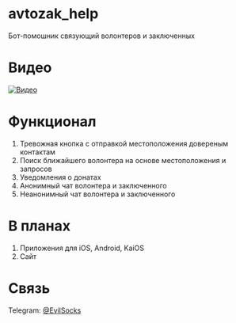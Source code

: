 # avtozak_help

Бот-помошник связующий волонтеров и заключенных

# Видео

[![Видео](https://img.youtube.com/vi/HTlT4nJhVk4/0.jpg)](https://www.youtube.com/watch?v=HTlT4nJhVk4)

# Функционал
1. Тревожная кнопка с отправкой местоположения довереным контактам
2. Поиск ближайшего волонтера на основе местоположения и запросов
3. Уведомления о донатах
4. Анонимный чат волонтера и заключенного
5. Неанонимный чат волонтера и заключенного

# В планах
1. Приложения для iOS, Android, KaiOS
2. Сайт

# Связь
Telegram: [@EvilSocks](https://t.me/EvilSocks)
